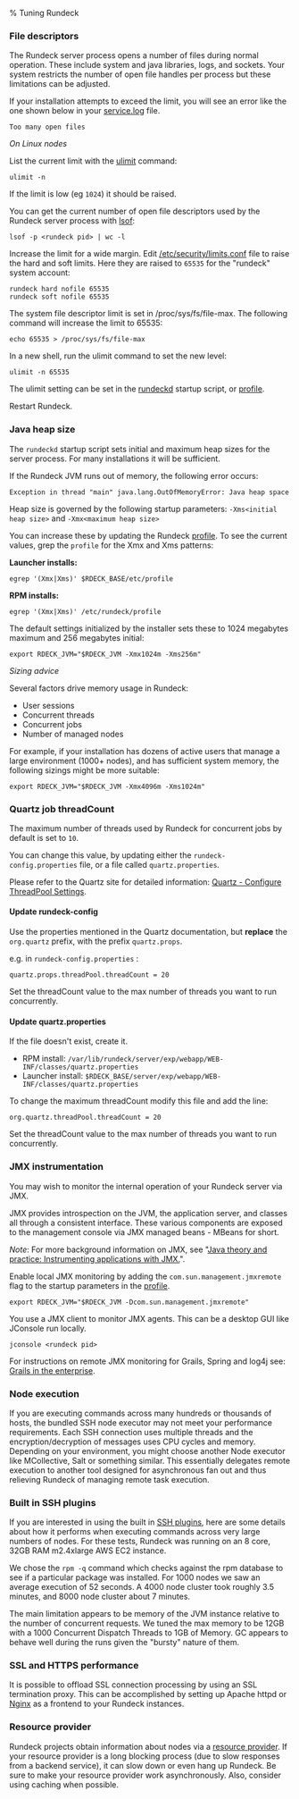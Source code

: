 % Tuning Rundeck

### File descriptors

The Rundeck server process opens a number of files during normal operation. These
include system and java libraries, logs, and sockets.
Your system restricts the number of open file handles per process
but these limitations can be adjusted.

If your installation attempts to exceed the limit, you will see an error
like the one shown below in your [service.log](logging.html) file.

    Too many open files


_On Linux nodes_

List the current limit with the [ulimit](https://ss64.com/bash/ulimit.html) command:

~~~~~ {.bash}
ulimit -n
~~~~~~

If the limit is low (eg ``1024``) it should be raised.

You can get the current number of open file descriptors used by the
Rundeck server process with [lsof](https://linux.die.net/man/8/lsof):

~~~~~ {.bash}
lsof -p <rundeck pid> | wc -l
~~~~~

Increase the limit for a wide margin.
Edit [/etc/security/limits.conf](https://ss64.com/bash/limits.conf.html) file
to raise the hard and soft limits. Here they are raised to ``65535`` for
the "rundeck" system account:

~~~~~ {.bash}
rundeck hard nofile 65535
rundeck soft nofile 65535
~~~~~


The system file descriptor limit is set in /proc/sys/fs/file-max.
The following command will increase the limit to 65535:

~~~~~ {.bash}
echo 65535 > /proc/sys/fs/file-max
~~~~~

In a new shell, run the ulimit command to set the new level:

~~~~~ {.bash}
ulimit -n 65535
~~~~~

The ulimit setting can be set in the [rundeckd](startup-and-shutdown.html#launcher)
startup script, or [profile](../configuration/configuration-file-reference.html#profile).

Restart Rundeck.

### Java heap size

The ``rundeckd`` startup script sets initial and maximum heap sizes
for the server process. For many installations it will be sufficient.

If the Rundeck JVM runs out of memory, the following error occurs:

    Exception in thread "main" java.lang.OutOfMemoryError: Java heap space

Heap size is governed by the following startup parameters:
``-Xms<initial heap size>`` and ``-Xmx<maximum heap size>``


You can increase these by updating the Rundeck [profile](../configuration/configuration-file-reference.html#profile).
To see the current values, grep the ``profile`` for
the Xmx and Xms patterns:

**Launcher installs:**

~~~~~ {.bash}
egrep '(Xmx|Xms)' $RDECK_BASE/etc/profile
~~~~~

**RPM installs:**

~~~~~ {.bash}
egrep '(Xmx|Xms)' /etc/rundeck/profile
~~~~~

The default settings initialized by the installer
sets these to 1024 megabytes maximum
and 256 megabytes initial:

~~~~~ {.bash}
export RDECK_JVM="$RDECK_JVM -Xmx1024m -Xms256m"
~~~~~

_Sizing advice_

Several factors drive memory usage in Rundeck:

* User sessions
* Concurrent threads
* Concurrent jobs
* Number of managed nodes

For example, if your installation has dozens of active users
that manage a large environment (1000+ nodes), and has
sufficient system memory, the following sizings might be more suitable:

~~~~~ {.bash}
export RDECK_JVM="$RDECK_JVM -Xmx4096m -Xms1024m"
~~~~~

### Quartz job threadCount

The maximum number of threads used by Rundeck for concurrent jobs
by default is set to ``10``.

You can change this value, by updating either the
`rundeck-config.properties` file, or a file called
`quartz.properties`.

Please refer to the Quartz site for detailed information:
[Quartz - Configure ThreadPool Settings][1].

[1]:http://www.quartz-scheduler.org/documentation/quartz-2.x/configuration/ConfigThreadPool.html#configure-threadpool-settings

#### Update rundeck-config

Use the properties mentioned in the Quartz documentation, but **replace** the `org.quartz` prefix, with the prefix `quartz.props`.

e.g. in `rundeck-config.properties` :

~~~ {.properties}
quartz.props.threadPool.threadCount = 20
~~~

Set the threadCount value to the max number of threads you want to run concurrently.

#### Update quartz.properties

If the file doesn't exist, create it.

* RPM install: `/var/lib/rundeck/server/exp/webapp/WEB-INF/classes/quartz.properties`
* Launcher install: `$RDECK_BASE/server/exp/webapp/WEB-INF/classes/quartz.properties`

To change the maximum threadCount modify this file and add the line:

    org.quartz.threadPool.threadCount = 20

Set the threadCount value to the max number of threads you want to run concurrently.

### JMX instrumentation

You may wish to monitor the internal operation of your Rundeck server via JMX.

JMX provides introspection on the JVM, the application server,
and classes all through a consistent interface.
These various components are exposed to the management console
via JMX managed beans - MBeans for short.

_Note_: For more background information on JMX, see
"[Java theory and practice: Instrumenting applications with JMX.](https://www.ibm.com/developerworks/library/j-jtp09196/)".

Enable local JMX monitoring by adding the ``com.sun.management.jmxremote``
flag to the startup parameters in the [profile](../configuration/configuration-file-reference.html#profile).

~~~~~ {.bash}
export RDECK_JVM="$RDECK_JVM -Dcom.sun.management.jmxremote"
~~~~~

You use a JMX client to monitor JMX agents.
This can be a desktop GUI like JConsole run locally.

    jconsole <rundeck pid>

For instructions on remote JMX monitoring for Grails, Spring and log4j see:
[Grails in the enterprise](https://public.dhe.ibm.com/software/dw/java/j-grails12168-pdf.pdf).

### Node execution

If you are executing commands across many hundreds or thousands of hosts, the bundled SSH node executor may not meet your performance requirements. Each SSH connection uses multiple threads and the encryption/decryption of messages uses CPU cycles and memory. Depending on your environment, you might choose another Node executor like MCollective, Salt or something similar. This essentially delegates remote execution to another tool designed for asynchronous fan out and thus relieving Rundeck of managing remote task execution.

### Built in SSH plugins

If you are interested in using the built in [SSH plugins](../../manual/node-execution/ssh-node-execution.html), here are some details about how it performs when executing commands across very large numbers of nodes. For these tests, Rundeck was running on an 8 core, 32GB RAM m2.4xlarge AWS EC2 instance.

We chose the `rpm -q` command which checks against the rpm database to see if a particular package was installed.  For 1000 nodes we saw an average execution of 52 seconds.  A 4000 node cluster  took roughly 3.5 minutes, and 8000 node cluster about 7 minutes.

The main limitation appears to be memory of the JVM instance relative to the number of concurrent requests.  We tuned the max memory to be 12GB with a 1000 Concurrent Dispatch Threads to 1GB of Memory.  GC appears to behave well during the runs given the "bursty" nature of them.

### SSL and HTTPS performance

It is possible to offload SSL connection processing by using an SSL termination proxy. This can be accomplished by setting up Apache httpd or [Nginx](https://en.wikipedia.org/wiki/Nginx) as a frontend to your Rundeck instances.

### Resource provider

Rundeck projects obtain information about nodes via a
[resource provider](../configuration/resource-model-sources/index.html). If your resource provider is a long blocking process (due to slow responses from a backend service), it can slow down or even hang up Rundeck. Be sure to make your resource provider work asynchronously.
Also, consider using caching when possible.
